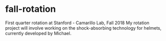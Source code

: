 # fall-rotation
First quarter rotation at Stanford - Camarillo Lab, Fall 2018 
My rotation project will involve working on the shock-absorbing technology for helmets, currently developed by Michael. 

